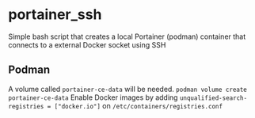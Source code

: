 # portainer_ssh
Simple bash script that creates a local Portainer (podman) container that connects to a external Docker socket using SSH

## Podman
A volume called `portainer-ce-data` will be needed. `podman volume create portainer-ce-data`
Enable Docker images by adding `unqualified-search-registries = ["docker.io"]` on `/etc/containers/registries.conf`
